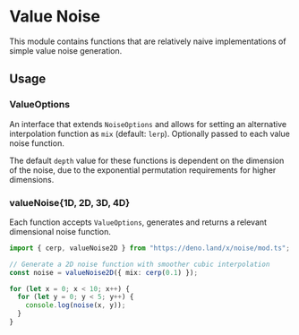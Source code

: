 # Value Noise

This module contains functions that are relatively naive implementations of simple value noise generation.

## Usage

### ValueOptions

An interface that extends `NoiseOptions` and allows for setting an alternative interpolation function as `mix` (default: `lerp`). Optionally passed to each value noise function.

The default `depth` value for these functions is dependent on the dimension of the noise, due to the exponential permutation requirements for higher dimensions.

### valueNoise{1D, 2D, 3D, 4D}

Each function accepts `ValueOptions`, generates and returns a relevant dimensional noise function.

```typescript
import { cerp, valueNoise2D } from "https://deno.land/x/noise/mod.ts";

// Generate a 2D noise function with smoother cubic interpolation
const noise = valueNoise2D({ mix: cerp(0.1) });

for (let x = 0; x < 10; x++) {
  for (let y = 0; y < 5; y++) {
    console.log(noise(x, y));
  }
}
```
